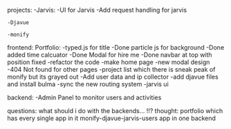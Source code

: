 projects: 
    -Jarvis:
        -UI for Jarvis
        -Add request handling for jarvis

    -Djavue

    -monify

frontend:
    Portfolio:
        -typed.js for title
        -Done particle js for background
        -Done added time calcuator
        -Done Modal for hire me 
        -Done navbar at top with position fixed
        -refactor the code
        -make home page
        -new modal design
        -404 Not found for other pages
        -project list which there is sneak peak of monify but its grayed out
        -Add user data and ip collector
        <!-- https://api.ipify.org/?format=json -->
        -add djavue files and install bulma
        -sync the new routing system
        -jarvis ui
        


backend: 
    -Admin Panel to monitor users and activities

questions: what should i do with the backends... !!?
    thought: portfolio which has every single app in it monify-djavue-jarvis-users app in one backend
